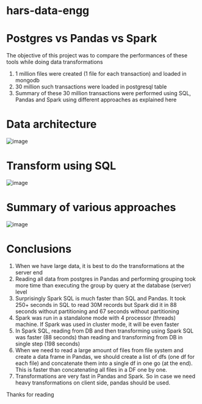 # hars-data-engg

# Postgres vs Pandas vs Spark

The objective of this project was to compare the performances of these tools while doing data transformations
1. 1 million files were created (1 file for each transaction) and loaded in mongodb 
2. 30 million such transactions were loaded in postgresql table
3. Summary of these 30 million transactions were performed using SQL, Pandas and Spark using different approaches as explained here

# Data architecture

![image](https://user-images.githubusercontent.com/89522672/191738824-bb9138fc-8cbd-4dde-aa9d-1efea42d855c.png)

# Transform using SQL

![image](https://user-images.githubusercontent.com/89522672/191738891-799cf7ef-7699-419d-9d14-c83ca6c544c2.png)

# Summary of various approaches

![image](https://user-images.githubusercontent.com/89522672/191739087-7a6fba1f-f723-4018-8d7d-64f4e805b946.png)

# Conclusions

1. When we have large data, it is best to do the transformations at the server end
2. Reading all data from postgres in Pandas and performing grouping took more time than executing the group by query at the database (server) level
3. Surprisingly Spark SQL is much faster than SQL and Pandas. It took 250+ seconds in SQL to read 30M records but Spark did it in 88 seconds without partitioning and 67 seconds without partitioning
4. Spark was run in a standalone mode with 4 processor (threads) machine. If Spark was used in cluster mode, it will be even faster
5. In Spark SQL, reading from DB and then transforming using Spark SQL was faster (88 seconds) than reading and transforming from DB in single step (198 seconds)
6. When we need to read a large amount of files from file system and create a data frame in Pandas, we should create a list of dfs (one df for each file) and concatenate them into a single df in one go (at the end). This is faster than concatenating all files in a DF one by one.
7. Transformations are very fast in Pandas and Spark. So in case we need heavy transformations on client side, pandas should be used.

Thanks for reading
